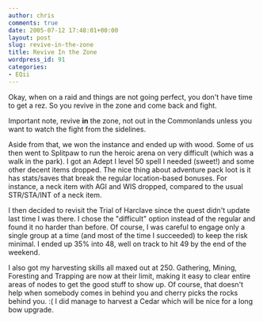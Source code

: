 ```yaml
---
author: chris
comments: true
date: 2005-07-12 17:48:01+00:00
layout: post
slug: revive-in-the-zone
title: Revive In the Zone
wordpress_id: 91
categories:
- EQii
---
```


Okay, when on a raid and things are not going perfect, you don't have time to get a rez. So you revive in the zone and come back and fight.

Important note, revive **in** the zone, not out in the Commonlands unless you want to watch the fight from the sidelines.

Aside from that, we won the instance and ended up with wood. Some of us then went to Splitpaw to run the heroic arena on very difficult (which was a walk in the park). I got an Adept I level 50 spell I needed (sweet!) and some other decent items dropped. The nice thing about adventure pack loot is it has stats/saves that break the regular location-based bonuses. For instance, a neck item with AGI and WIS dropped, compared to the usual STR/STA/INT of a neck item.

I then decided to revisit the Trial of Harclave since the quest didn't update last time I was there. I chose the "difficult" option instead of the regular and found it no harder than before. Of course, I was careful to engage only a single group at a time (and most of the time I succeeded) to keep the risk minimal. I ended up 35% into 48, well on track to hit 49 by the end of the weekend.

I also got my harvesting skills all maxed out at 250. Gathering, Mining, Foresting and Trapping are now at their limit, making it easy to clear entire areas of nodes to get the good stuff to show up. Of course, that doesn't help when somebody comes in behind you and cherry picks the rocks behind you. :( I did manage to harvest a Cedar which will be nice for a long bow upgrade.

